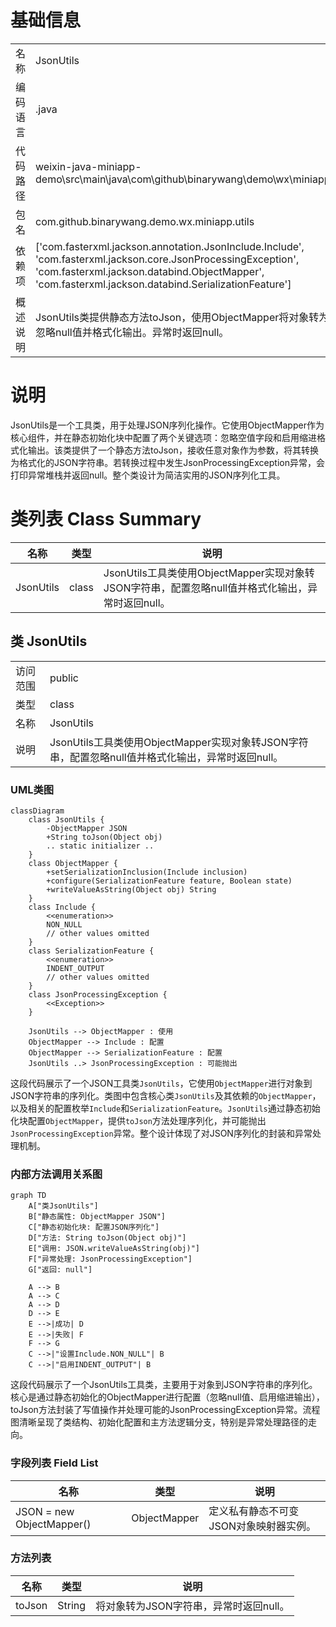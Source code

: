 # 基础信息

|      |      |
|------|------|
| 名称 | JsonUtils |
| 编码语言 | .java |
| 代码路径 | weixin-java-miniapp-demo\src\main\java\com\github\binarywang\demo\wx\miniapp\utils\JsonUtils.java |
| 包名 | com.github.binarywang.demo.wx.miniapp.utils |
| 依赖项 | ['com.fasterxml.jackson.annotation.JsonInclude.Include', 'com.fasterxml.jackson.core.JsonProcessingException', 'com.fasterxml.jackson.databind.ObjectMapper', 'com.fasterxml.jackson.databind.SerializationFeature'] |
| 概述说明 | JsonUtils类提供静态方法toJson，使用ObjectMapper将对象转为JSON字符串，自动忽略null值并格式化输出。异常时返回null。 |

# 说明

JsonUtils是一个工具类，用于处理JSON序列化操作。它使用ObjectMapper作为核心组件，并在静态初始化块中配置了两个关键选项：忽略空值字段和启用缩进格式化输出。该类提供了一个静态方法toJson，接收任意对象作为参数，将其转换为格式化的JSON字符串。若转换过程中发生JsonProcessingException异常，会打印异常堆栈并返回null。整个类设计为简洁实用的JSON序列化工具。

# 类列表 Class Summary

| 名称   | 类型  | 说明 |
|-------|------|-------------|
| JsonUtils | class | JsonUtils工具类使用ObjectMapper实现对象转JSON字符串，配置忽略null值并格式化输出，异常时返回null。 |



## 类 JsonUtils

|      |      |
|------|------|
| 访问范围 | public |
| 类型 | class |
| 名称 | JsonUtils |
| 说明 | JsonUtils工具类使用ObjectMapper实现对象转JSON字符串，配置忽略null值并格式化输出，异常时返回null。 |


### UML类图

```mermaid
classDiagram
    class JsonUtils {
        -ObjectMapper JSON
        +String toJson(Object obj)
        .. static initializer ..
    }
    class ObjectMapper {
        +setSerializationInclusion(Include inclusion)
        +configure(SerializationFeature feature, Boolean state)
        +writeValueAsString(Object obj) String
    }
    class Include {
        <<enumeration>>
        NON_NULL
        // other values omitted
    }
    class SerializationFeature {
        <<enumeration>>
        INDENT_OUTPUT
        // other values omitted
    }
    class JsonProcessingException {
        <<Exception>>
    }

    JsonUtils --> ObjectMapper : 使用
    ObjectMapper --> Include : 配置
    ObjectMapper --> SerializationFeature : 配置
    JsonUtils ..> JsonProcessingException : 可能抛出
```

这段代码展示了一个JSON工具类`JsonUtils`，它使用`ObjectMapper`进行对象到JSON字符串的序列化。类图中包含核心类`JsonUtils`及其依赖的`ObjectMapper`，以及相关的配置枚举`Include`和`SerializationFeature`。`JsonUtils`通过静态初始化块配置`ObjectMapper`，提供`toJson`方法处理序列化，并可能抛出`JsonProcessingException`异常。整个设计体现了对JSON序列化的封装和异常处理机制。


### 内部方法调用关系图

```mermaid
graph TD
    A["类JsonUtils"]
    B["静态属性: ObjectMapper JSON"]
    C["静态初始化块: 配置JSON序列化"]
    D["方法: String toJson(Object obj)"]
    E["调用: JSON.writeValueAsString(obj)"]
    F["异常处理: JsonProcessingException"]
    G["返回: null"]

    A --> B
    A --> C
    A --> D
    D --> E
    E -->|成功| D
    E -->|失败| F
    F --> G
    C -->|"设置Include.NON_NULL"| B
    C -->|"启用INDENT_OUTPUT"| B
```

这段代码展示了一个JsonUtils工具类，主要用于对象到JSON字符串的序列化。核心是通过静态初始化的ObjectMapper进行配置（忽略null值、启用缩进输出），toJson方法封装了写值操作并处理可能的JsonProcessingException异常。流程图清晰呈现了类结构、初始化配置和主方法逻辑分支，特别是异常处理路径的走向。

### 字段列表 Field List

| 名称  | 类型  | 说明 |
|-------|-------|------|
| JSON = new ObjectMapper() | ObjectMapper | 定义私有静态不可变JSON对象映射器实例。 |

### 方法列表

| 名称  | 类型  | 说明 |
|-------|-------|------|
| toJson | String | 将对象转为JSON字符串，异常时返回null。 |




